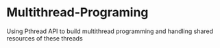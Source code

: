 # Multithread-Programing
Using Pthread API to build multithread programming and handling shared resources of these threads
